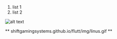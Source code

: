 1. list 1
2. list 2


![alt text](https://shiftgamingsystems.github.io/flutt/img/linus.gif "linus")

** shiftgamingsystems.github.io/flutt/img/linus.gif **
